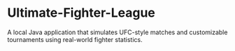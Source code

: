# Ultimate-Fighter-League
A local Java application that simulates UFC-style matches and customizable tournaments using real-world fighter statistics. 

